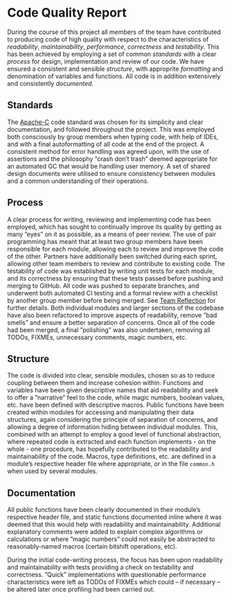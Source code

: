 # Code Quality Report

During the course of this project all members of the team have contributed to producing code of high quality with respect to the characteristics of *readability*, *maintainability*, *performance*, *correctness* and *testability*. This has been achieved by employing a set of common *standards* with a clear *process* for design, implementation and review of our code. We have ensured a consistent and sensible *structure*, with approprite *formatting* and denomination of variables and functions. All code is in addition extensively and consistently *documented*.

## Standards
The [Apache-C](https://httpd.apache.org/dev/styleguide.html) code standard was chosen for its simplicity and clear documentation, and followed throughout the project. This was employed both consciously by group members when typing code, with help of IDEs, and with a final autoformatting of all code at the end of the project. A consistent method for error handling was agreed upon, with the use of assertions and the philosophy ”crash don’t trash” deemed appropriate for an  automated GC that would be handling user memory. A set of shared design documents were utilised  to ensure consistency between modules and a common understanding of their operations.

## Process
A clear process for writing, reviewing and implementing code has been employed, which has sought to continually improve its quality by getting as many ”eyes” on it as possible, as a means of peer review. The use of pair programming has meant that at least two group members have been responsible for each module, allowing each to review and improve the code of the other. Partners have additionally been switched during each sprint, allowing other team members to review and contribute to existing code. The testability of code was established by writing unit tests for each module, and its correctness by ensuring that these tests passed before pushing and merging to GitHub. All code was pushed to separate branches, and underwent both automated CI testing and a formal review with a checklist by another group member before being merged. See [Team Reflection](team_reflection.md) for further details.
Both individual modules and larger sections of the codebase have also been refactored to improve aspects of readability, remove ”bad smells” and ensure a better separation of concerns. Once all of the code had been merged, a final ”polishing” was also undertaken, removing all TODOs, FIXMEs, unnecessary comments, magic numbers, etc.

## Structure
The code is divided into clear, sensible modules, chosen so as to reduce coupling between them and increase cohesion within. Functions and variables have been given descriptive names that aid readability and seek to offer a ”narrative” feel to the code, while magic numbers, boolean values, etc. have been defined with descriptive macros. Public functions have been created within modules for accessing and manipulating their data structures, again considering the principle of separation of concerns, and allowing a degree of information hiding between individual modules. This, combined with an attempt to employ a good level of functional abstraction, where repeated code is extracted and each function implements - on the whole - one procedure, has hopefully contributed to the readability and maintainability of the code. Macros, type definitions, etc. are defined in a module’s respective header file where appropriate, or in the file `common.h` when used by several modules.

## Documentation
All public functions have been clearly documented in their module’s respective header file, and static functions documented inline where it was deemed that this would help with readability and maintainability. Additional explanatory comments were added to explain complex algorithms or calculations or where ”magic numbers” could not easily be abstracted to reasonably-named macros (certain bitshift operations, etc).

During the initial code-writing process, the focus has been upon readability and maintainability with  tests providing a check on testability and correctness. ”Quick” implementations with questionable performance characteristics were left as TODOs of FIXMEs which could – if necessary – be altered later once profiling had been carried out.


